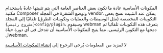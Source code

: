 المكونات الأساسية عادة ما تكون بعض العناصر العامة التي يتم تثبيتها عادةً باستخدام مكتبة Composer وتوضع الشفرة في المجلد vendor. يمكن عند التثبيت نسخ بعض التكوينات المخصصة (مثل الوسيطات والعمليات وتكوينات الطرق) تلقائيًا إلى المجلد `{مشروع رئيسي}config/plugin`، وسيقوم webman بتعرف هذه التكوينات تلقائيا ثم دمجها مع التكوين الرئيسي، مما يتيح للمكونات الأساسية أن تتدخل في أي دورة حياة لwebman.

لا  لمزيد من المعلومات يُرجى الرجوع إلى [إنشاء المكونات الأساسية](create.md)
